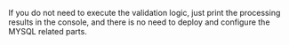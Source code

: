 If you do not need to execute the validation logic, just print the processing results in the console, and there is no need to deploy and configure the MYSQL related parts.
